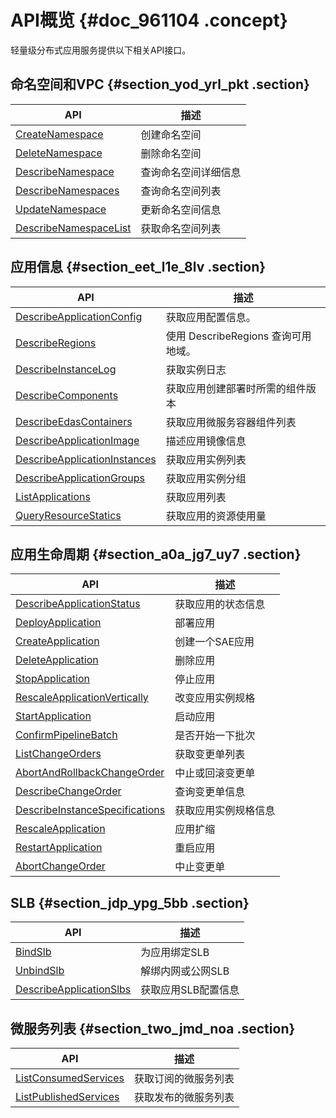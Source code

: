 # API概览 {#doc_961104 .concept}

轻量级分布式应用服务提供以下相关API接口。

## 命名空间和VPC {#section_yod_yrl_pkt .section}

|API|描述|
|---|--|
|[CreateNamespace](cn.zh-CN/API参考/命名空间和VPC/CreateNamespace.md)|创建命名空间|
|[DeleteNamespace](cn.zh-CN/API参考/命名空间和VPC/DeleteNamespace.md)|删除命名空间|
|[DescribeNamespace](cn.zh-CN/API参考/命名空间和VPC/DescribeNamespace.md)|查询命名空间详细信息|
|[DescribeNamespaces](cn.zh-CN/API参考/命名空间和VPC/DescribeNamespaces.md)|查询命名空间列表|
|[UpdateNamespace](cn.zh-CN/API参考/命名空间和VPC/UpdateNamespace.md)|更新命名空间信息|
|[DescribeNamespaceList](cn.zh-CN/API参考/命名空间和VPC/DescribeNamespaceList.md)|获取命名空间列表|

## 应用信息 {#section_eet_l1e_8lv .section}

|API|描述|
|---|--|
|[DescribeApplicationConfig](cn.zh-CN/API参考/应用信息/DescribeApplicationConfig.md)|获取应用配置信息。|
|[DescribeRegions](cn.zh-CN/API参考/应用信息/DescribeRegions.md)|使用 DescribeRegions 查询可用地域。|
|[DescribeInstanceLog](cn.zh-CN/API参考/应用信息/DescribeInstanceLog.md)|获取实例日志|
|[DescribeComponents](cn.zh-CN/API参考/应用信息/DescribeComponents.md)|获取应用创建部署时所需的组件版本|
|[DescribeEdasContainers](cn.zh-CN/API参考/应用信息/DescribeEdasContainers.md)|获取应用微服务容器组件列表|
|[DescribeApplicationImage](cn.zh-CN/API参考/应用信息/DescribeApplicationImage.md)|描述应用镜像信息|
|[DescribeApplicationInstances](cn.zh-CN/API参考/应用信息/DescribeApplicationInstances.md)|获取应用实例列表|
|[DescribeApplicationGroups](cn.zh-CN/API参考/应用信息/DescribeApplicationGroups.md)|获取应用实例分组|
|[ListApplications](cn.zh-CN/API参考/应用信息/ListApplications.md)|获取应用列表|
|[QueryResourceStatics](cn.zh-CN/API参考/应用信息/QueryResourceStatics.md)|获取应用的资源使用量|

## 应用生命周期 {#section_a0a_jg7_uy7 .section}

|API|描述|
|---|--|
|[DescribeApplicationStatus](cn.zh-CN/API参考/应用生命周期/DescribeApplicationStatus.md)|获取应用的状态信息|
|[DeployApplication](cn.zh-CN/API参考/应用生命周期/DeployApplication.md)|部署应用|
|[CreateApplication](cn.zh-CN/API参考/应用生命周期/CreateApplication.md)|创建一个SAE应用|
|[DeleteApplication](cn.zh-CN/API参考/应用生命周期/DeleteApplication.md)|删除应用|
|[StopApplication](cn.zh-CN/API参考/应用生命周期/StopApplication.md)|停止应用|
|[RescaleApplicationVertically](cn.zh-CN/API参考/应用生命周期/RescaleApplicationVertically.md)|改变应用实例规格|
|[StartApplication](cn.zh-CN/API参考/应用生命周期/StartApplication.md)|启动应用|
|[ConfirmPipelineBatch](cn.zh-CN/API参考/应用生命周期/ConfirmPipelineBatch.md)|是否开始一下批次|
|[ListChangeOrders](cn.zh-CN/API参考/应用生命周期/ListChangeOrders.md)|获取变更单列表|
|[AbortAndRollbackChangeOrder](cn.zh-CN/API参考/应用生命周期/AbortAndRollbackChangeOrder.md)|中止或回滚变更单|
|[DescribeChangeOrder](cn.zh-CN/API参考/应用生命周期/DescribeChangeOrder.md)|查询变更单信息|
|[DescribeInstanceSpecifications](cn.zh-CN/API参考/应用生命周期/DescribeInstanceSpecifications.md)|获取应用实例规格信息|
|[RescaleApplication](cn.zh-CN/API参考/应用生命周期/RescaleApplication.md)|应用扩缩|
|[RestartApplication](cn.zh-CN/API参考/应用生命周期/RestartApplication.md)|重启应用|
|[AbortChangeOrder](cn.zh-CN/API参考/应用生命周期/AbortChangeOrder.md)|中止变更单|

## SLB {#section_jdp_ypg_5bb .section}

|API|描述|
|---|--|
|[BindSlb](cn.zh-CN/API参考/SLB/BindSlb.md)|为应用绑定SLB|
|[UnbindSlb](cn.zh-CN/API参考/SLB/UnbindSlb.md)|解绑内网或公网SLB|
|[DescribeApplicationSlbs](cn.zh-CN/API参考/SLB/DescribeApplicationSlbs.md)|获取应用SLB配置信息|

## 微服务列表 {#section_two_jmd_noa .section}

|API|描述|
|---|--|
|[ListConsumedServices](cn.zh-CN/API参考/微服务列表/ListConsumedServices.md)|获取订阅的微服务列表|
|[ListPublishedServices](cn.zh-CN/API参考/微服务列表/ListPublishedServices.md)|获取发布的微服务列表|

